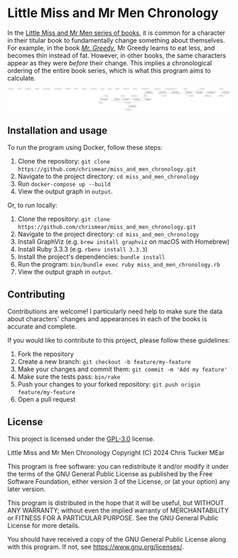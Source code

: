 # Little Miss and Mr Men Chronology

In the
[Little Miss and Mr Men series of books](https://en.wikipedia.org/wiki/Mr._Men),
it is common for a character in their titular book to fundamentally change
something about themselves. For example, in the book
[_Mr. Greedy_](https://en.wikipedia.org/wiki/List_of_Mr._Men#Mr._Greedy), Mr
Greedy learns to eat less, and becomes thin instead of fat. However, in other
books, the same characters appear as they were _before_ their change. This
implies a chronological ordering of the entire book series, which is what this
program aims to calculate.

![Graph of the Little Miss and Mr Men books](output/little-miss-and-mr-men-ordering.png)

## Installation and usage

To run the program using Docker, follow these steps:

1. Clone the repository:
   `git clone https://github.com/chrismear/miss_and_men_chronology.git`
2. Navigate to the project directory: `cd miss_and_men_chronology`
3. Run `docker-compose up --build`
4. View the output graph in `output`.

Or, to run locally:

1. Clone the repository:
   `git clone https://github.com/chrismear/miss_and_men_chronology.git`
2. Navigate to the project directory: `cd miss_and_men_chronology`
3. Install GraphViz (e.g. `brew install graphviz` on macOS with Homebrew)
4. Install Ruby 3.3.3 (e.g. `rbenv install 3.3.3`)
5. Install the project's dependencies: `bundle install`
6. Run the program: `bin/bundle exec ruby miss_and_men_chronology.rb`
7. View the output graph in `output`.

## Contributing

Contributions are welcome! I particularly need help to make sure the data about
characters' changes and appearances in each of the books is accurate and
complete.

If you would like to contribute to this project, please follow these guidelines:

1. Fork the repository
2. Create a new branch: `git checkout -b feature/my-feature`
3. Make your changes and commit them: `git commit -m 'Add my feature'`
4. Make sure the tests pass: `bin/rake`
5. Push your changes to your forked repository:
   `git push origin feature/my-feature`
6. Open a pull request

## License

This project is licensed under the
[GPL-3.0](https://www.gnu.org/licenses/gpl-3.0.en.html) license.

Little Miss and Mr Men Chronology
Copyright (C) 2024 Chris Tucker MEar

This program is free software: you can redistribute it and/or modify
it under the terms of the GNU General Public License as published by
the Free Software Foundation, either version 3 of the License, or
(at your option) any later version.

This program is distributed in the hope that it will be useful,
but WITHOUT ANY WARRANTY; without even the implied warranty of
MERCHANTABILITY or FITNESS FOR A PARTICULAR PURPOSE.  See the
GNU General Public License for more details.

You should have received a copy of the GNU General Public License
along with this program.  If not, see <https://www.gnu.org/licenses/>.
